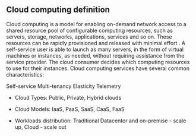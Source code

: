 ## Cloud computing definition

Cloud computing is a model for enabling on-demand network access to a shared resource pool of configurable computing resources, such as servers, storage, networks, applications, services and so on. These resources can be rapidly provisioned and released with minimal effort . A self-service user is able to launch as many servers, in the form of virtual machines or instances, as needed, without requiring assistance from the service provider. The cloud consumer decides which computing resources to use for their instances. Cloud computing services have several common characteristics:

Self-service
Multi-tenancy
Elasticity
Telemetry

* Cloud Types: Public, Private, Hybrid clouds

* Cloud Models: IaaS, PaaS, SaaS, CaaS, FaaS

* Workloads distribution: Traditional Datacentor and on-premise - scale up, Cloud - scale out
